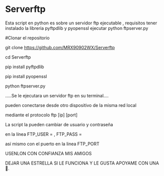 # Serverftp
Esta script en python es sobre un servidor ftp ejecutable , requisitos tener instalado la libreria pyftpdlib y pyopenssl ejecutar python ftpserver.py 

#Clonar el repositorio

git clone https://github.com/MRX90902WX/Serverftp

cd Serverftp

pip install pyftpdlib

pip install pyopenssl

python ftpserver.py

.....Se le ejecutara un servidor ftp en su terminal....

pueden conectarse desde otro dispositivo de la misma red local

mediante el protocolo ftp [ip] [port]

La script la pueden cambiar de usuario y contraseña 

en la línea FTP_USER = , FTP_PASS = 

así mismo con el puerto en la linea FTP_PORT

USENLON CON CONFIANZA MIS AMIGOS 

DEJAR UNA ESTRELLA SI LE FUNCIONA Y LE GUSTA
APOYAME CON UNA 🌟. 
